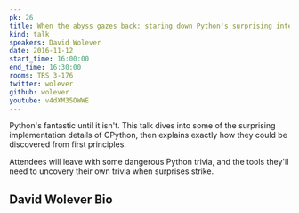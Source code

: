 ```yaml
---
pk: 26
title: When the abyss gazes back: staring down Python's surprising internals
kind: talk
speakers: David Wolever
date: 2016-11-12
start_time: 16:00:00
end_time: 16:30:00
rooms: TRS 3-176
twitter: wolever
github: wolever
youtube: v4dXM35OWWE
---
```


Python's fantastic until it isn't.  This talk dives into some of the surprising implementation details of CPython, then explains exactly how they could be discovered from first principles.

Attendees will leave with some dangerous Python trivia, and the tools they'll need to uncovery their own trivia when surprises strike.

## David Wolever Bio

